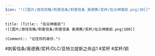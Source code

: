 ```yaml
---
Icon: "![[图片/游戏攻略/刺客信条/刺客信条 奥德赛/奖杯/在众神面前.png|30]]"
---
```

```ad-common-bronze-trophy
title: (Title:: "在众神面前")
![[图片/游戏攻略/刺客信条/刺客信条 奥德赛/奖杯/在众神面前.png|100]]

(Comment:: "记住你的身份.")
```

#刺客信条/奥德赛/奖杯/DLC/亚特兰提斯之命运1 #奖杯 #奖杯/铜
